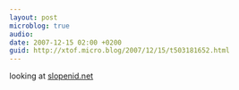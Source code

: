 ```yaml
---
layout: post
microblog: true
audio: 
date: 2007-12-15 02:00 +0200
guid: http://xtof.micro.blog/2007/12/15/t503181652.html
---
```

looking at [slopenid.net](http://slopenid.net/)

